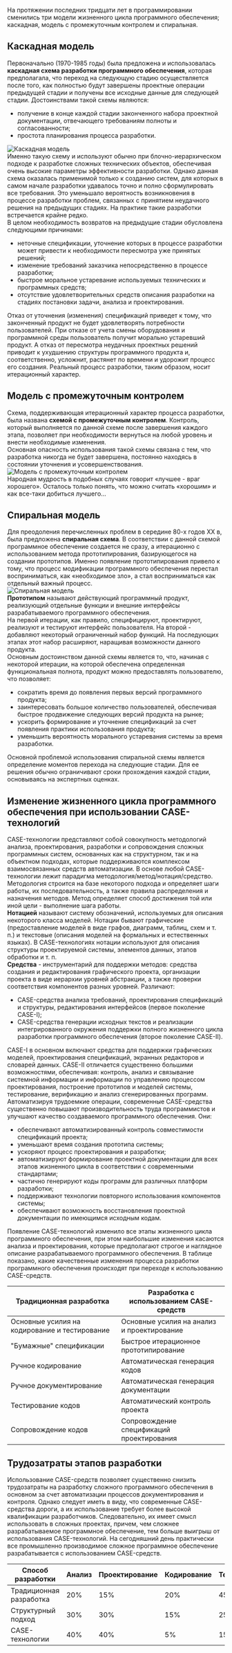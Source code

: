 На протяжении последних тридцати лет в программировании сменились три модели жизненного цикла программного обеспечения; каскадная, модель с промежуточным контролем и спиральная.
## Каскадная модель
Первоначально (1970-1985 годы) была предложена и использовалась **каскадная схема разработки программного обеспечения**, которая предполагала, что переход на следующую стадию осуществляется после того, как полностью будут завершены проектные операции предыдущей стадии и получены все исходные данные для следующей стадии. Достоинствами такой схемы являются:
- получение в конце каждой стадии законченного набора проектной документации, отвечающего требованиям полноты и согласованности;
- простота планирования процесса разработки.
  
![Каскадная модель](../Pictures/05_01.%20Каскадная%20модель.png)  
Именно такую схему и используют обычно при блочно-иерархическом подходе к разработке сложных технических объектов, обеспечивая очень высокие параметры эффективности разработки. Однако данная схема оказалась применимой только к созданию систем, для которых в самом начале разработки удавалось точно и полно сформулировать все требования. Это уменьшало вероятность возникновения в процессе разработки проблем, связанных с принятием неудачного решения на предыдущих стадиях. На практике такие разработки встречается крайне редко.  
В целом необходимость возвратов на предыдущие стадии обусловлена следующими причинами:
- неточные спецификации, уточнение которых в процессе разработки может привести к необходимости пересмотра уже принятых решений;
- изменение требований заказчика непосредственно в процессе разработки;
- быстрое моральное устаревание используемых технических и программных средств;
- отсутствие удовлетворительных средств описания разработки на стадиях постановки задачи, анализа и проектирования.
  
Отказ от уточнения (изменения) спецификаций приведет к тому, что законченный продукт не будет удовлетворять потребности пользователей. При отказе от учета смены оборудования и программной среды пользователь получит морально устаревший продукт. А отказ от пересмотра неудачных проектных решений приводит к ухудшению структуры программного продукта и, соответственно, усложнит, растянет по времени и удорожит процесс его создания. Реальный процесс разработки, таким образом, носит итерационный характер.
## Модель с промежуточным контролем
Схема, поддерживающая итерационный характер
процесса разработки, была названа **схемой с промежуточным контролем**. Контроль, который выполняется по данной схеме после завершения каждого этапа, позволяет при необходимости вернуться на любой уровень и внести необходимые изменения.  
Основная опасность использования такой схемы связана с тем, что разработка  никогда не будет завершена, постоянно находясь в состоянии уточнения и усовершенствования.  
![Модель с промежуточным контролем](../Pictures/05_02.%20Модель%20с%20промежуточным%20контролем.png)  
Народная мудрость в подобных случаях говорит «лучшее - враг хорошего». Осталось только понять, что можно считать «хорошим» и как все-таки добиться лучшего...  
## Спиральная модель
Для преодоления перечисленных проблем в середине 80-х годов XX в, была предложена **спиральная схема**. В соответствии с данной схемой программное
обеспечение создается не сразу, а итерационно с использованием метода прототипирования, базирующегося на создании прототипов. Именно появление прототипирования привело к тому, что процесс модификации программного обеспечения перестал восприниматься, как «необходимое зло», а стал восприниматься как отдельный важный процесс.  
![Спиральная модель](../Pictures/05_03.%20Спиральная%20модель.png)  
**Прототипом** называют действующий программный продукт, реализующий отдельные функции и внешние интерфейсы разрабатываемого программного обеспечения.  
На первой итерации, как правило, специфицируют, проектируют, реализуют и тестируют интерфейс пользователя. На второй - добавляют некоторый ограниченный набор функций. На последующих этапах этот набор расширяют, наращивая возможности данного продукта.  
Основным достоинством данной схемы является то, что, начиная с некоторой итерации, на которой обеспечена определенная функциональная полнота, продукт можно предоставлять пользователю, что позволяет:
- сократить время до появления первых версий программного продукта;
- заинтересовать большое количество пользователей, обеспечивая быстрое продвижение следующих версий продукта на рынке;
- ускорить формирование и уточнение спецификаций за счет появления практики использования продукта;
- уменьшить вероятность морального устаревания системы за время разработки.
  
Основной проблемой использования спиральной схемы является определение моментов перехода на следующие стадии. Для ее решения обычно ограничивают сроки прохождения каждой стадии, основываясь на экспертных оценках.
## Изменение жизненного цикла программного обеспечения при использовании CASE-технологий
CASE-технологии представляют собой совокупность методологий анализа, проектирования, разработки и сопровождения сложных программных систем, основанных как на структурном, так и на объектном подходах, которые поддерживаются комплексом взаимосвязанных средств автоматизации. В основе любой CASE-технологии лежит парадигма методология/метод/нотация/средство.  
Методология строится на базе некоторого подхода и определяет шаги работы, их последовательность, а также правила распределения и назначения методов. Метод определяет способ достижения той или иной цели - выполнение шага работы.  
**Нотацией** называют систему обозначений, используемых для описания некоторого класса моделей. Нотации бывают графические (предоставление моделей в виде графов, диаграмм, таблиц, схем и т. п.) и текстовые (описания моделей на формальных и естественных языках). В CASE-технологиях нотации используют для описания структуры проектируемой системы, элементов данных, этапов обработки и т. п.  
**Средства** - инструментарий для поддержки методов: средства создания и редактирования графического проекта, организации проекта в виде иерархии уровней абстракции, а также проверки соответствия компонентов разных уровней. Различают:
- CASE-средства анализа требований, проектирования спецификаций и структуры, редактирования интерфейсов (первое поколение CASE-I);
- CASE-средства генерации исходных текстов и реализации интегрированного окружения поддержки полного жизненного цикла разработки программного обеспечения (второе поколение CASE-II).
  
CASE-I в основном включают средства для поддержки графических моделей, проектирования спецификаций, экранных редакторов и словарей данных. CASE-II отличается существенно большими возможностями, обеспечивая: контроль, анализ и связывание системной информации и информации по управлению процессом проектирования, построение прототипов и моделей системы, тестирование, верификацию и анализ сгенерированных программ.  
Автоматизируя трудоемкие операции, современные CASE-средства существенно повышают производительность труда программистов и улучшают качество создаваемого программного обеспечения. Они:
- обеспечивают автоматизированный контроль совместимости спецификаций проекта;
- уменьшают время создания прототипа системы;
- ускоряют процесс проектирования и разработки;
- автоматизируют формирование проектной документации для всех этапов жизненного цикла в соответствии с современными стандартами;
- частично генерируют коды программ для различных платформ разработки;
- поддерживают технологии повторного использования компонентов системы;
- обеспечивают возможность восстановления проектной документации по имеющимся исходным кодам.
  
Появление CASE-технологий изменило все этапы жизненного цикла программного обеспечения, при этом наибольшие изменения касаются анализа и проектирования, которые предполагают строгое и наглядное описание разрабатываемого программного обеспечения. В таблице показано, какие качественные изменения процесса разработки программного обеспечения происходят при переходе к использованию CASE-средств.  

| Традиционная разработка                       | Разработка с использованием CASE-средств   |
| --------------------------------------------- | ------------------------------------------ |
| Основные усилия на кодирование и тестирование | Основные усилия на анализ и проектирование |
| "Бумажные" спецификации                       | Быстрое итерационное прототипирование      |
| Ручное кодирование                            | Автоматическая генерация кодов             |
| Ручное документирование                       | Автоматическая генерация документации      |
| Тестирование кодов                            | Автоматический контроль проекта            |
| Сопровождение кодов                           | Сопровождение спецификаций проектирования  |
## Трудозатраты этапов разработки
Использование CASE-средств позволяет существенно снизить трудозатраты на разработку сложного программного обеспечения в основном за счет автоматизации процессов документирования и контроля. Однако следует иметь в виду, что современные CASE-средства дороги, а их использование требует более высокой квалификации разработчиков. Следовательно, их имеет смысл использовать в сложных проектах, причем, чем сложнее разрабатываемое программное обеспечение, тем больше выигрыш от использования CASE-технологий. На сегодняшний день практически все промышленно производимое сложное программное обеспечение разрабатывается с использованием CASE-средств.  

| Способ разработки       | Анализ | Проектирование | Кодирование | Тестирование |
| ----------------------- | ------ | -------------- | ----------- | ------------ |
| Традиционная разработка | 20%    | 15%            | 20%         | 45%          |
| Структурный подход      | 30%    | 30%            | 15%         | 25%          |
| CASE-технологии         | 40%    | 40%            | 5%          | 15%          |
